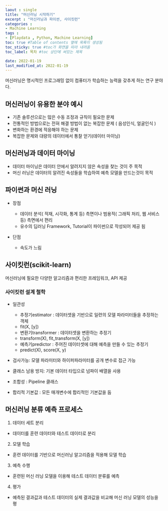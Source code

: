 ```yaml
---
laout : single
title: "머신러닝 시작하기"
excerpt : "머신러닝과 파이썬, 사이킷런"
categories :
- Machine Learning
tags :
- [Playdata , Python, Machine Learning]
toc: true #Table of contents 옆에 목록이 생성됨
toc_sticky: true #toc가 화면을 따라 내려옴
toc_label: 목차 #toc 상단에 써있는 제목

date: 2022-01-19
last_modified_at: 2022-01-19
---
```


머신러닝은 명시적인 프로그래밍 없이 컴퓨터가 학습하는 능력을 갖추게 하는 연구 분야다.

## 머신러닝이 유용한 분야 예시

- 기존 솔루션으로는 많은 수동 조정과 규칙이 필요한 문제
- 전통적인 방법으로는 전혀 해결 방법이 없는 복잡한 문제 ( 음성인식, 얼굴인식 )
- 변화하는 환경에 적응해야 하는 문제
- 복잡한 문제와 대량의 데이터에서 통찰 얻기(데이터 마이닝)

## 머신러닝과 데이터 마이닝

- 데이터 마이닝은 데이터 안에서 알려지지 않은 속성을 찾는 것이 주 목적
- 머신 러닝은 데이터의 알려진 속성들을 학습하여 예측 모델을 만드는것이 목적

## 파이썬과 머신 러닝

- 장점
  - 데이터 분석( 적재, 시각화, 통계 등) 측면이나 범용적( 그래픽 처리, 웹 서비스 등) 측면에서 편리
  - 유수의 딥러닝 Framework, Tutorial이 파이썬으로 작성되어 제공 됨

- 단점
  - 속도가 느림

## 사이킷런(scikit-learn)

머신러닝에 필요한 다양한 알고리즘과 편리한 프레임워크, API 제공

### 사이킷런 설계 철학

- 일관성
  - 추정기estimator : 데이터셋을 기반으로 일련의 모델 파라미터들을 추정하는 객체
  - fit(X, [y])
  - 변환기transformer : 데이터셋을 변환하는 추정기
  - transform(X), fit_transform(X, [y])
  - 예측기predictor : 주어진 데이터셋에 대해 예측을 만들 수 있는 추정기
  - predict(X), score(X, y)

- 검사가능: 모델 파라미터와 하이퍼파라미터를 공개 변수로 접근 가능
- 클래스 남용 방지: 기본 데이터 타입으로 넘파이 배열을 사용
- 조합성 : Pipeline 클래스
- 합리적 기본값 : 모든 매개변수에 합리적인 기본값을 둠

## 머신러닝 분류 예측 프로세스

1. 데이터 세트 분리
  - 데이터를 훈련 데이터와 테스트 데이터로 분리

2. 모델 학습
  - 훈련 데이터를 기반으로 머신러닝 알고리즘을 적용해 모델 학습

3. 예측 수행
  - 훈련된 머신 러닝 모델을 이용해 테스트 데이터 분류를 예측

4. 평가
  - 예측된 결과값과 테스트 데이터의 실제 결과값을 비교해 머신 러닝 모델의 성능을 평
